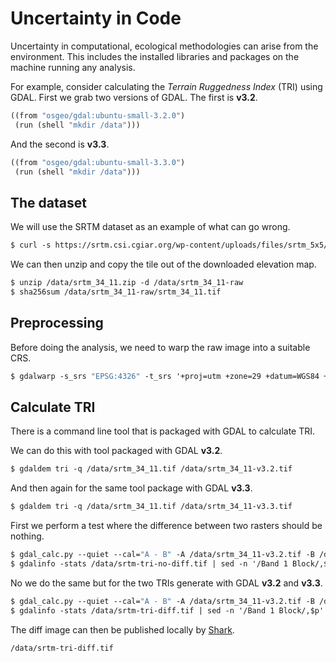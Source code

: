 # Uncertainty in Code

Uncertainty in computational, ecological methodologies can arise from the environment.
This includes the installed libraries and packages on the machine running any analysis.

For example, consider calculating the _Terrain Ruggedness Index_ (TRI) using GDAL. First we grab
two versions of GDAL. The first is **v3.2**.

```shark-build:v3.2
((from "osgeo/gdal:ubuntu-small-3.2.0")
 (run (shell "mkdir /data")))
```

And the second is **v3.3**.

```shark-build:v3.3
((from "osgeo/gdal:ubuntu-small-3.3.0")
 (run (shell "mkdir /data")))
```

## The dataset

We will use the SRTM dataset as an example of what can go wrong. 

```shark-run:v3.2
$ curl -s https://srtm.csi.cgiar.org/wp-content/uploads/files/srtm_5x5/TIFF/srtm_34_11.zip > /data/srtm_34_11.zip
```

We can then unzip and copy the tile out of the downloaded elevation map. 

```shark-run:v3.2
$ unzip /data/srtm_34_11.zip -d /data/srtm_34_11-raw
$ sha256sum /data/srtm_34_11-raw/srtm_34_11.tif
```

## Preprocessing

Before doing the analysis, we need to warp the raw image into a suitable CRS.

```shark-run:v3.3
$ gdalwarp -s_srs "EPSG:4326" -t_srs '+proj=utm +zone=29 +datum=WGS84 +units=m +no_defs' -of GTIFF /data/srtm_34_11-raw/srtm_34_11.tif /data/srtm_34_11.tif
```

## Calculate TRI

There is a command line tool that is packaged with GDAL to calculate TRI.

We can do this with tool packaged with GDAL **v3.2**.

```shark-run:v3.2
$ gdaldem tri -q /data/srtm_34_11.tif /data/srtm_34_11-v3.2.tif
```

And then again for the same tool package with GDAL **v3.3**.

```shark-run:v3.3
$ gdaldem tri -q /data/srtm_34_11.tif /data/srtm_34_11-v3.3.tif
```

First we perform a test where the difference between two rasters should be nothing.

```shark-run:v3.2
$ gdal_calc.py --quiet --cal="A - B" -A /data/srtm_34_11-v3.2.tif -B /data/srtm_34_11-v3.2.tif --outfile=/data/srtm-tri-no-diff.tif
$ gdalinfo -stats /data/srtm-tri-no-diff.tif | sed -n '/Band 1 Block/,$p'
```

No we do the same but for the two TRIs generate with GDAL **v3.2** and **v3.3**.

```shark-run:v3.2
$ gdal_calc.py --quiet --cal="A - B" -A /data/srtm_34_11-v3.2.tif -B /data/srtm_34_11-v3.3.tif --outfile=/data/srtm-tri-diff.tif
$ gdalinfo -stats /data/srtm-tri-diff.tif | sed -n '/Band 1 Block/,$p'
```

The diff image can then be published locally by [Shark](https://github.com/quantifyearth/shark).

```shark-publish
/data/srtm-tri-diff.tif
```


